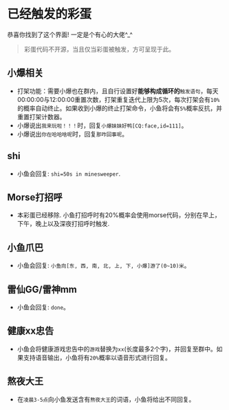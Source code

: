 # 已经触发的彩蛋

恭喜你找到了这个界面! 一定是个有心的大佬^\_^

> 彩蛋代码不开源，当且仅当彩蛋被触发，方可呈现于此。

## 小爆相关

+   打架功能：需要小爆也在群内，且自行设置好**能够构成循环的**`触发语句`，每天00:00:00与12:00:00重置次数，打架重复迭代上限为5次，每次打架会有`10%`的概率自动终止。如果收到小爆的终止打架命令，小鱼将会有`5%`概率反抗，并重置打架计数器。
+   小爆说出`我来玩啦！！！`时，回复`小爆妹妹好鸭[CQ:face,id=111]`。
+   小爆说出`你在哈哈啥呢`时，回复`那咋回事呢`。

## shi
+   小鱼会回复: `shi=50s in minesweeper`.

## Morse打招呼 
+   本彩蛋已经移除. 小鱼打招呼时有20%概率会使用morse代码，分别在早上，下午，晚上以及深夜打招呼时触发.

## 小鱼爪巴
+   小鱼会回复: `小鱼向[东, 西, 南, 北, 上, 下, 小爆]游了(0~10)米`。

## 雷仙GG/雷神mm
+   小鱼会回复: `done`。

## 健康xx忠告
+   小鱼会将健康游戏忠告中的`游戏`替换为`xx`(长度最多2个字)，并回复至群中。如果支持语音输出，小鱼将有`20%`概率以语音形式进行回复。

## 熬夜大王
+   在`凌晨3-5点`向小鱼发送含有`熬夜大王`的词语，小鱼将给出不同回复。
